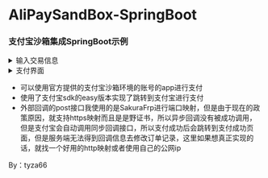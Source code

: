 # AliPaySandBox-SpringBoot
### 支付宝沙箱集成SpringBoot示例
<details><summary>输入交易信息</summary>
<img src="./图片/输入交易信息.png"/>
</details>
<details><summary>支付界面</summary>
<img src="./图片/支付界面.png"/>
</details>

- 可以使用官方提供的支付宝沙箱环境的账号的app进行支付
- 使用了支付宝sdk的easy版本实现了跳转到支付宝进行支付
- 外部回调的post接口我使用的是SakuraFrp进行端口映射，但是由于现在的政策原因，就支持https映射而且是是野证书，所以异步回调没有被成功调用，但是支付宝会自动调用同步回调接口，所以支付成功后会跳转到支付成功页面，但是服务端无法得到回调信息去修改订单记录，这里如果想真正实现的话，就找一个好用的http映射或者使用自己的公网ip

By：tyza66